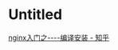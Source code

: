 # Untitled

[nginx入门之----编译安装 - 知乎](Untitled%2086aff038c11c454a93a4db76a862e5ca/nginx%E5%85%A5%E9%97%A8%E4%B9%8B----%E7%BC%96%E8%AF%91%E5%AE%89%E8%A3%85%20-%20%E7%9F%A5%E4%B9%8E%207e5ecdbda6954bca8450ad2d27918366.md)